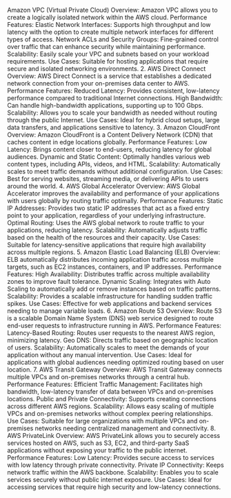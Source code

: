 Amazon VPC (Virtual Private Cloud)
Overview: Amazon VPC allows you to create a logically isolated network within the AWS cloud.
Performance Features:
Elastic Network Interfaces: Supports high throughput and low latency with the option to create multiple network interfaces for different types of access.
Network ACLs and Security Groups: Fine-grained control over traffic that can enhance security while maintaining performance.
Scalability: Easily scale your VPC and subnets based on your workload requirements.
Use Cases: Suitable for hosting applications that require secure and isolated networking environments.
2. AWS Direct Connect
Overview: AWS Direct Connect is a service that establishes a dedicated network connection from your on-premises data center to AWS.
Performance Features:
Reduced Latency: Provides consistent, low-latency performance compared to traditional Internet connections.
High Bandwidth: Can handle high-bandwidth applications, supporting up to 100 Gbps.
Scalability: Allows you to scale your bandwidth as needed without routing through the public Internet.
Use Cases: Ideal for hybrid cloud setups, large data transfers, and applications sensitive to latency.
3. Amazon CloudFront
Overview: Amazon CloudFront is a Content Delivery Network (CDN) that caches content in edge locations globally.
Performance Features:
Low Latency: Brings content closer to end-users, reducing latency for global audiences.
Dynamic and Static Content: Optimally handles various web content types, including APIs, videos, and HTML.
Scalability: Automatically scales to meet traffic demands without additional configuration.
Use Cases: Best for serving websites, streaming media, or delivering APIs to users around the world.
4. AWS Global Accelerator
Overview: AWS Global Accelerator improves the availability and performance of your applications with users globally by routing traffic optimally.
Performance Features:
Static IP Addresses: Provides two static IP addresses that act as a fixed entry point to your application, regardless of your underlying infrastructure.
Optimal Routing: Uses the AWS global network to route traffic to your applications, reducing latency.
Scalability: Automatically adjusts traffic based on the health of the resources and their capacity.
Use Cases: Suitable for latency-sensitive applications that require high availability across multiple regions.
5. Amazon Elastic Load Balancing (ELB)
Overview: ELB automatically distributes incoming application traffic across multiple targets, such as EC2 instances, containers, and IP addresses.
Performance Features:
High Availability: Distributes traffic across multiple availability zones to improve fault tolerance.
Dynamic Scaling: Integrates with Auto Scaling to automatically add or remove instances based on traffic patterns.
Scalability: Provides a scalable infrastructure for handling sudden traffic spikes.
Use Cases: Effective for web applications and backend services needing to manage variable loads.
6. Amazon Route 53
Overview: Route 53 is a scalable Domain Name System (DNS) web service designed to route end-user requests to infrastructure running in AWS.
Performance Features:
Latency-Based Routing: Routes user requests to the nearest AWS region, minimizing latency.
Geo DNS: Directs traffic based on geographic location of users.
Scalability: Automatically scales to meet the demands of your application without any manual intervention.
Use Cases: Ideal for applications with global audiences needing optimized routing based on user location.
7. AWS Transit Gateway
Overview: AWS Transit Gateway connects multiple VPCs and on-premises networks through a central hub.
Performance Features:
Efficient Traffic Management: Facilitates high bandwidth, low-latency transfer of data between VPCs and on-premises locations.
Public and Private Connectivity: Supports creating connections across different AWS regions.
Scalability: Allows easy scaling of multiple VPCs and on-premises networks without complex peering relationships.
Use Cases: Suitable for large organizations with multiple VPCs and on-premises networks needing centralized management and connectivity.
8. AWS PrivateLink
Overview: AWS PrivateLink allows you to securely access services hosted on AWS, such as S3, EC2, and third-party SaaS applications without exposing your traffic to the public internet.
Performance Features:
Low Latency: Provides secure access to services with low latency through private connectivity.
Private IP Connectivity: Keeps network traffic within the AWS backbone.
Scalability: Enables you to scale services securely without public internet exposure.
Use Cases: Ideal for accessing services that require high security and low-latency connections.
